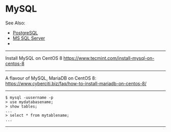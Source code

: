 # MySQL

See Also:

 - [PostgreSQL](PostgreSQL.md)
 - [MS SQL Server](MSSQLServer.md)
 - 

---

Install MySQL on CentOS 8
https://www.tecmint.com/install-mysql-on-centos-8

---

A flavour of MySQL, MariaDB on CentOS 8:
https://www.cyberciti.biz/faq/how-to-install-mariadb-on-centos-8/

---

    $ mysql -uusername -p
    > use mydatabasename;
    > show tables;
    ...
    > select * from mytablename;
    ...
    
---
